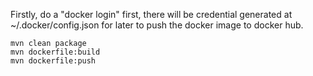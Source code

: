 Firstly, do a "docker login" first, there will be credential generated at ~/.docker/config.json for later to push the docker image to docker hub.

```
mvn clean package 
mvn dockerfile:build
mvn dockerfile:push
```
